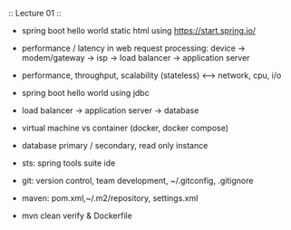 :: Lecture 01 ::
 - spring boot hello world static html using https://start.spring.io/
 - performance / latency in web request processing: device -> modem/gateway -> isp -> load balancer -> application server
 - performance, throughput, scalability (stateless) <--> network, cpu, i/o
 - spring boot hello world using jdbc
 - load balancer -> application server -> database
 - virtual machine vs container (docker, docker compose)
 - database primary / secondary, read only instance 

 - sts: spring tools suite ide
 - git: version control, team development, ~/.gitconfig, .gitignore
 - maven: pom.xml,~/.m2/repository, settings.xml
 - mvn clean verify & Dockerfile

